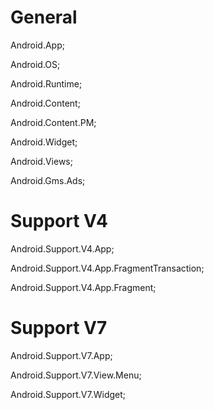 # **General**

Android.App;

Android.OS;

Android.Runtime;

Android.Content;

Android.Content.PM;

Android.Widget;

Android.Views;

Android.Gms.Ads;

# **Support V4**

Android.Support.V4.App;

Android.Support.V4.App.FragmentTransaction;

Android.Support.V4.App.Fragment;

# **Support V7**

Android.Support.V7.App;

Android.Support.V7.View.Menu;

Android.Support.V7.Widget;


